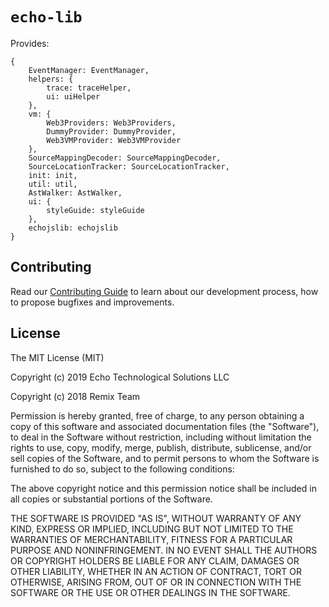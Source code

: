 # `echo-lib`

Provides:

    {
        EventManager: EventManager,
        helpers: {
            trace: traceHelper,
            ui: uiHelper
        },
        vm: {
            Web3Providers: Web3Providers,
            DummyProvider: DummyProvider,
            Web3VMProvider: Web3VMProvider
        },
        SourceMappingDecoder: SourceMappingDecoder,
        SourceLocationTracker: SourceLocationTracker,
        init: init,
        util: util,
        AstWalker: AstWalker,
        ui: {
            styleGuide: styleGuide
        },
		echojslib: echojslib
    }


## Contributing

Read our [Contributing Guide](CONTRIBUTING.md) to learn about our development process, how to propose bugfixes and improvements.

## License

The MIT License (MIT)

Copyright (c) 2019 Echo Technological Solutions LLC

Copyright (c) 2018 Remix Team

Permission is hereby granted, free of charge, to any person obtaining a copy
of this software and associated documentation files (the "Software"), to deal
in the Software without restriction, including without limitation the rights
to use, copy, modify, merge, publish, distribute, sublicense, and/or sell
copies of the Software, and to permit persons to whom the Software is
furnished to do so, subject to the following conditions:

The above copyright notice and this permission notice shall be included in all
copies or substantial portions of the Software.

THE SOFTWARE IS PROVIDED "AS IS", WITHOUT WARRANTY OF ANY KIND, EXPRESS OR
IMPLIED, INCLUDING BUT NOT LIMITED TO THE WARRANTIES OF MERCHANTABILITY,
FITNESS FOR A PARTICULAR PURPOSE AND NONINFRINGEMENT. IN NO EVENT SHALL THE
AUTHORS OR COPYRIGHT HOLDERS BE LIABLE FOR ANY CLAIM, DAMAGES OR OTHER
LIABILITY, WHETHER IN AN ACTION OF CONTRACT, TORT OR OTHERWISE, ARISING FROM,
OUT OF OR IN CONNECTION WITH THE SOFTWARE OR THE USE OR OTHER DEALINGS IN THE
SOFTWARE.